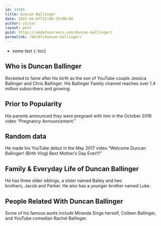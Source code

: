 ```yaml
---
id: 13165
title: Duncan Ballinger
date: 2021-04-07T13:00:33+00:00
author: victor
layout: post
guid: https://ukdataservers.com/duncan-ballinger/
permalink: /04/07/duncan-ballinger/
---
```


* some text
{: toc}


## Who is Duncan Ballinger



Rocketed to fame after his birth as the son of YouTube couple Jessica Ballinger and Chris Ballinger. His Ballinger Family channel reaches over 1.4 million subscribers and growing.

                
                
                
## Prior to Popularity



His parents announced they were pregnant with him in the October 2016 video &#8220;Pregnancy Announcement.&#8221; 

                
                
                
## Random data



He made his YouTube debut in the May 2017 video &#8220;Welcome Duncan Ballinger! (Birth Vlog) Best Mother&#8217;s Day Ever!!!&#8221; 

                
                
                
## Family & Everyday Life of Duncan Ballinger



He has three older siblings, a sister named Bailey and two brothers, Jacob and Parker. He also has a younger brother named Luke. 

                
                
                
## People Related With Duncan Ballinger



Some of his famous aunts include Miranda Sings herself, Colleen Ballinger, and YouTube comedian Rachel Ballinger. 

                
              
            
          
          
          